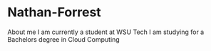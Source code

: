 # Nathan-Forrest
About me
I am currently a student at WSU Tech
I am studying for a Bachelors degree in Cloud Computing
